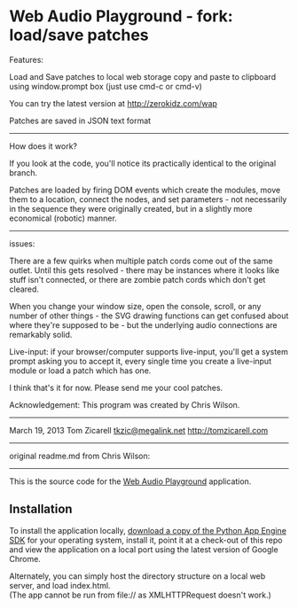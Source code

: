 Web Audio Playground - fork: load/save patches
==========
Features:

Load and Save patches to local web storage
copy and paste to clipboard using window.prompt box (just use cmd-c or cmd-v)

You can try the latest version at http://zerokidz.com/wap

Patches are saved in JSON text format

---

How does it work?

If you look at the code, you'll notice its practically identical to the original branch. 

Patches are loaded by firing DOM events which create the modules, move them to a
location, connect the nodes, and set parameters - not necessarily in the sequence they were
originally created, but in a slightly more economical (robotic) manner.

---

issues: 

There are a few quirks when multiple patch cords come out of the same outlet. 
Until this gets resolved - there may be instances where it looks like stuff isn't connected, or 
there are zombie patch cords which don't get cleared.

When you change your window size, open the console, scroll, or any number of other things - the 
SVG drawing functions can get confused about where they're supposed to be - but the underlying audio
connections are remarkably solid. 

Live-input: if your browser/computer supports live-input, you'll get a system prompt asking you
to accept it, every single time you create a live-input module or load a patch which has one.

I think that's it for now. Please send me your cool patches.

Acknowledgement: This program was created by Chris Wilson.

---
March 19, 2013
Tom Zicarell
tkzic@megalink.net
http://tomzicarell.com

---

original readme.md from Chris Wilson:

---

This is the source code for the
[Web Audio Playground](http://webaudioplayground.appspot.com/)
application.

## Installation ##

To install the application locally,
[download a copy of the Python App Engine SDK](https://developers.google.com/appengine/downloads)
for your operating system, install it, point it at a check-out of this
repo and view the application on a local port using the latest version of
Google Chrome.

Alternately, you can simply host the directory structure on a local web server, and load index.html.  
(The app cannot be run from file:// as XMLHTTPRequest doesn't work.)